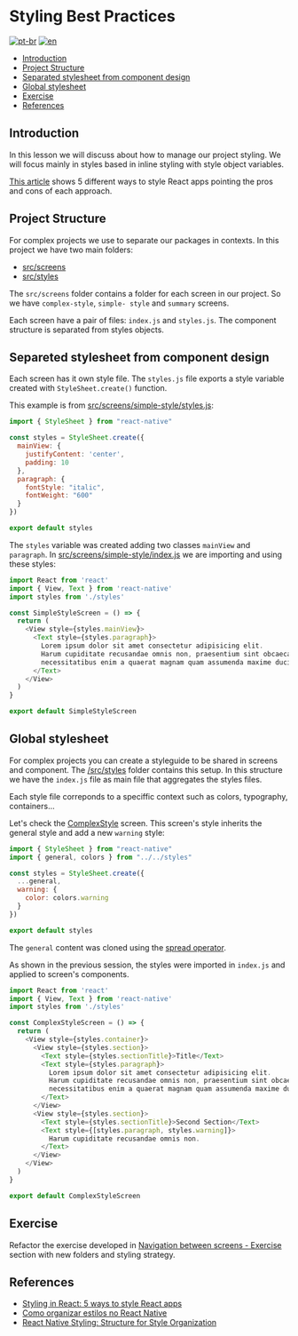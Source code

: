 # Styling Best Practices
[![pt-br](https://img.shields.io/badge/lang-pt--br-green.svg)](./README.md)
[![en](https://img.shields.io/badge/lang-en-red.svg)](./README-en.md)

- [Introduction](#introduction)
- [Project Structure](#project-structure)
- [Separated stylesheet from component design](#separeted-stylesheet-from-component-design)
- [Global stylesheet](#global-stylesheet)
- [Exercise](#exercise)
- [References](#references)

## Introduction

In this lesson we will discuss about how to manage our project styling. We will focus mainly in styles based in inline styling with style object variables.

[This article]((https://blog.logrocket.com/styling-react-5-ways-style-react-apps/#sass-css-stylesheets-react)) shows 5 different ways to style React apps pointing the pros and cons of each approach.

## Project Structure

For complex projects we use to separate our packages in contexts. In this project we have two main folders:
- [src/screens](./src/screens/)
- [src/styles](./src/styles/)

The `src/screens` folder contains a folder for each screen in our project. So we have `complex-style`, `simple- style` and `summary` screens.

Each screen have a pair of files: `index.js` and `styles.js`. The component structure is separated from styles objects.

## Separeted stylesheet from component design

Each screen has it own style file. The `styles.js` file exports a style variable created with `StyleSheet.create()` function.

This example is from [src/screens/simple-style/styles.js](./src/screens/simple-style/styles.js):

```js
import { StyleSheet } from "react-native"

const styles = StyleSheet.create({
  mainView: {
    justifyContent: 'center',
    padding: 10
  },
  paragraph: {
    fontStyle: "italic",
    fontWeight: "600"
  }
})

export default styles
```

The `styles` variable was created adding two classes `mainView` and `paragraph`. In [src/screens/simple-style/index.js](./src/screens/simple-style/index.js) we are importing and using these styles:

```js
import React from 'react'
import { View, Text } from 'react-native'
import styles from './styles'

const SimpleStyleScreen = () => {
  return (
    <View style={styles.mainView}>
      <Text style={styles.paragraph}>
        Lorem ipsum dolor sit amet consectetur adipisicing elit.
        Harum cupiditate recusandae omnis non, praesentium sint obcaecati consectetur ipsa,
        necessitatibus enim a quaerat magnam quam assumenda maxime ducimus nobis ut quisquam.
      </Text>
    </View>
  )
}

export default SimpleStyleScreen
```

## Global stylesheet

For complex projects you can create a styleguide to be shared in screens and component. The [/src/styles](./src/styles/) folder contains this setup. In this structure we have the `index.js` file as main file that aggregates the styles files.

Each style file correponds to a speciffic context such as colors, typography, containers...

Let's check the [ComplexStyle](./src/screens/complex-style/) screen. This screen's style inherits the general style and add a new `warning` style:

```js
import { StyleSheet } from "react-native"
import { general, colors } from "../../styles"

const styles = StyleSheet.create({
  ...general,
  warning: {
    color: colors.warning
  }
})

export default styles
```

The `general` content was cloned using the [spread operator](https://developer.mozilla.org/en-US/docs/Web/JavaScript/Reference/Operators/Spread_syntax).

As shown in the previous session, the styles were imported in `index.js` and applied to screen's components.

```js
import React from 'react'
import { View, Text } from 'react-native'
import styles from './styles'

const ComplexStyleScreen = () => {
  return (
    <View style={styles.container}>
      <View style={styles.section}>
        <Text style={styles.sectionTitle}>Title</Text>
        <Text style={styles.paragraph}>
          Lorem ipsum dolor sit amet consectetur adipisicing elit.
          Harum cupiditate recusandae omnis non, praesentium sint obcaecati consectetur ipsa,
          necessitatibus enim a quaerat magnam quam assumenda maxime ducimus nobis ut quisquam.
        </Text>
      </View>
      <View style={styles.section}>
        <Text style={styles.sectionTitle}>Second Section</Text>
        <Text style={[styles.paragraph, styles.warning]}>
          Harum cupiditate recusandae omnis non.
        </Text>
      </View>
    </View>
  )
}

export default ComplexStyleScreen
```

## Exercise

Refactor the exercise developed in [Navigation between screens - Exercise](../03-navigation-between-screens#exercise) section with new folders and styling strategy.

## References
- [Styling in React: 5 ways to style React apps](https://blog.logrocket.com/styling-react-5-ways-style-react-apps/#sass-css-stylesheets-react)
- [Como organizar estilos no React Native](https://blog.rocketseat.com.br/como-organizar-estilos-no-react-native/)
- [React Native Styling: Structure for Style Organization](https://thoughtbot.com/blog/structure-for-styling-in-react-native)

